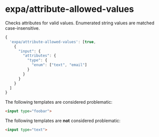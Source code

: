 # expa/attribute-allowed-values
Checks attributes for valid values. Enumerated string values are matched case-insensitive.


```js
{
  'expa/attribute-allowed-values': [true,
    {
      "input": {
        "attributes": {
          "type": {
            "enum": ["text", "email"]
          }
        }
      }
    }
  ]
}
```

The following templates are considered problematic:

```html 
<input type="foobar"> 
```

The following templates are **not** considered problematic:

```html 
<input type="text">
```

